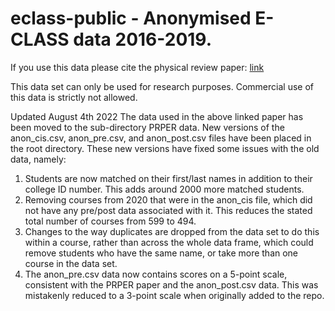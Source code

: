 # eclass-public - Anonymised E-CLASS data 2016-2019.

If you use this data please cite the physical review paper: [link]()

This data set can only be used for research purposes. Commercial use of this data is strictly not allowed.

Updated August 4th 2022
The data used in the above linked paper has been moved to the sub-directory PRPER data.
New versions of the anon_cis.csv, anon_pre.csv, and anon_post.csv files have been placed in the root directory. These new versions have fixed some issues with the old data, namely:
1. Students are now matched on their first/last names in addition to their college ID number. This adds around 2000 more matched students.
2. Removing courses from 2020 that were in the anon_cis file, which did not have any pre/post data associated with it. This reduces the stated total number of courses from 599 to 494.
3. Changes to the way duplicates are dropped from the data set to do this within a course, rather than across the whole data frame, which could remove students who have the same name, or take more than one course in the data set.
4. The anon_pre.csv data now contains scores on a 5-point scale, consistent with the PRPER paper and the anon_post.csv data. This was mistakenly reduced to a 3-point scale when originally added to the repo.
